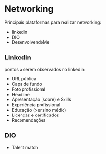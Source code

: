# Networking

Principais plataformas para realizar networking:

- linkedin
- DIO
- DesenvolvendoMe

## Linkedin

pontos a serem observados no linkedin:

- URL pública
- Capa de fundo
- Foto profissional
- Headline
- Apresentação (sobre) e Skills
- Experiência profissional
- Educação (>ensino médio)
- Licenças e certificados
- Recomendações

## DIO

- Talent match